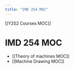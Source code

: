 ```yaml
---
title: "IMD 254 MOC"
---
```

[[Y2S2 Courses MOC]]
# IMD 254 MOC

- [[Theory of machines MOC]]
- [[Machine Drawing MOC]]